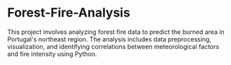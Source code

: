 # Forest-Fire-Analysis
This project involves analyzing forest fire data to predict the burned area in Portugal's northeast region. The analysis includes data preprocessing, visualization, and identifying correlations between meteorological factors and fire intensity using Python.
